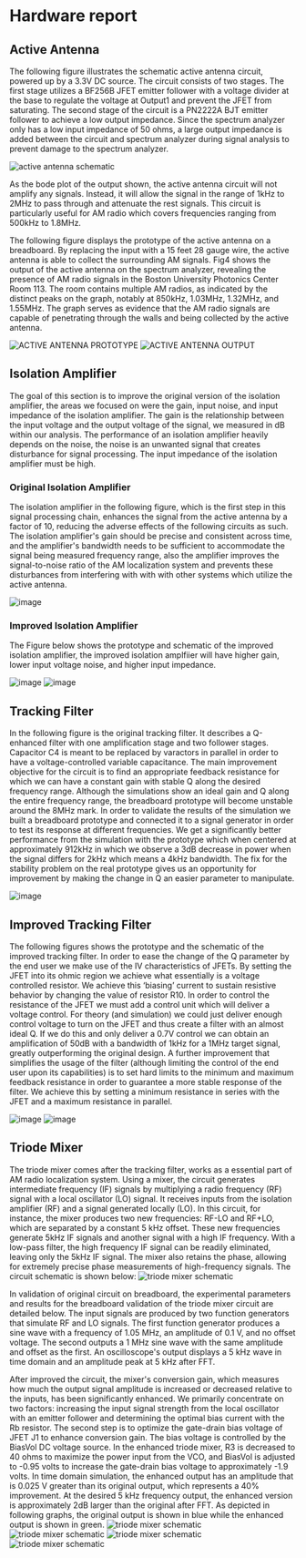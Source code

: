 # Hardware report

## Active Antenna

The following figure illustrates the schematic active antenna circuit, powered up by a 3.3V DC source. The circuit consists of two stages. The first stage utilizes a BF256B JFET emitter follower with a voltage divider at the base to regulate the voltage at Output1 and prevent the JFET from saturating. The second stage of the circuit is a PN2222A BJT emitter follower to achieve a low output impedance. Since the spectrum analyzer only has a low input impedance of 50 ohms, a large output impedance is added between the circuit and spectrum analyzer during signal analysis to prevent damage to the spectrum analyzer.

![active antenna schematic](pictures/Active_Antenna_Schematic.png)

As the bode plot of the output shown, the active antenna circuit will not amplify any signals. Instead, it will allow the signal in the range of 1kHz to 2MHz to pass through and attenuate the rest signals. This circuit is particularly useful for AM radio which covers frequencies ranging from 500kHz to 1.8MHz. 


The following figure displays the prototype of the active antenna on a breadboard. By replacing the input with a 15 feet 28 gauge wire, the active antenna is able to collect the surrounding AM signals. Fig4 shows the output of the active antenna on the spectrum analyzer, revealing the presence of AM radio signals in the Boston University Photonics Center Room 113. The room contains multiple AM radios, as indicated by the distinct peaks on the graph, notably at 850kHz, 1.03MHz, 1.32MHz, and 1.55MHz. The graph serves as evidence that the AM radio signals are capable of penetrating through the walls and being collected by the active antenna.

![ACTIVE ANTENNA PROTOTYPE](pictures/active_antenna_prototype.jpg)
![ACTIVE ANTENNA OUTPUT](pictures/ACTIVE_ANTENNA_OUTPUT.jpg)

## Isolation Amplifier

The goal of this section is to improve the original version of the isolation amplifier, the areas we focused on were the gain, input noise, and input impedance of the isolation amplifier. The gain is the relationship between the input voltage and the output voltage of the signal, we measured in dB within our analysis. The performance of an isolation amplifier heavily depends on the noise, the noise is an unwanted signal that creates disturbance for signal processing. The input impedance of the isolation amplifier must be high.

### Original Isolation Amplifier
The isolation amplifier in the following figure, which is the first step in this signal processing chain, enhances the signal from the active antenna by a factor of 10, reducing the adverse effects of the following circuits as such. The isolation amplifier's gain should be precise and consistent across time, and the amplifier's bandwidth needs to be sufficient to accommodate the signal being measured frequency range, also the amplifier improves the signal-to-noise ratio of the AM localization system and prevents these disturbances from interfering with with with other systems which utilize the active antenna.

![image](https://user-images.githubusercontent.com/98863790/235388910-d340df1d-8521-4b32-a390-12fd34645c56.png)

### Improved Isolation Amplifier
The Figure below shows the prototype and schematic of the improved isolation amplifier, the improved isolation amplfiier will have higher gain, lower input voltage noise, and higher input impedance. 

![image](https://user-images.githubusercontent.com/98863790/235388001-d50d95d1-bf25-49f5-8a41-b24a441bd1b4.png)
![image](https://user-images.githubusercontent.com/98863790/235388391-3ac5ac28-2e50-4f93-84fb-9f06f8fda6ec.png)

## Tracking Filter

In the following figure is the original tracking filter. It describes a Q-enhanced filter with one amplification stage and two follower stages. Capacitor C4 is meant to be replaced by varactors in parallel in order to have a voltage-controlled variable capacitance. The main improvement objective for the circuit is to find an appropriate feedback resistance for which we can have a constant gain with stable Q along the desired frequency range. Although the simulations show an ideal gain and Q  along the entire frequency range, the breadboard prototype will become unstable around the 8MHz mark. In order to validate the results of the simulation we built a breadboard prototype and connected it to a signal generator in order to test its response at different frequencies. We get a significantly better performance from the simulation with the prototype which when centered at approximately 912kHz in which we observe a 3dB decrease in power when the signal differs for 2kHz which means a 4kHz bandwidth. The fix for the stability problem on the real prototype gives us an opportunity for improvement by making the change in Q an easier parameter to manipulate.


![image](https://user-images.githubusercontent.com/98863790/235389141-e6b3e8a1-b137-4884-8057-694a4a519792.png)

## Improved Tracking Filter

The following figures shows the prototype and the schematic of the improved tracking filter. In order to ease the change of the Q parameter by the end user we make use of the IV characteristics of JFETs. By setting the JFET into its ohmic region we achieve what essentially is a voltage controlled resistor. We achieve this ‘biasing’ current to sustain resistive behavior by changing the value of resistor R10. In order to control the resistance of the JFET we must add a control unit which will deliver a voltage control. For theory (and simulation) we could just deliver enough control voltage to turn on the JFET and thus create a filter with an almost ideal Q. If we do this and only deliver a 0.7V control we can obtain an amplification of 50dB with a bandwidth of 1kHz for a 1MHz target signal, greatly outperforming the original design. A further improvement that simplifies the usage of the filter (although limiting the control of the end user upon its capabilities) is to set hard limits to the minimum and maximum feedback resistance in order to guarantee a more stable response of the filter. We achieve this by setting a minimum resistance in series with the JFET and a maximum resistance in parallel. 

![image](https://user-images.githubusercontent.com/98863790/235389445-554e5e0a-db16-4ee5-a5f1-0cbfbeb2d0bb.png)
![image](https://user-images.githubusercontent.com/98863790/235389306-bc7282d6-1a32-4161-ad36-cb5227f48745.png)


## Triode Mixer

The triode mixer comes after the tracking filter, works as a essential part of AM radio localization system. Using a mixer, the circuit generates intermediate frequency (IF) signals by multiplying a radio frequency (RF) signal with a local oscillator (LO) signal. It receives inputs from the isolation amplifier (RF) and a signal generated locally (LO). In this circuit, for instance, the mixer produces two new frequencies: RF-LO and RF+LO, which are separated by a constant 5 kHz offset. These new frequencies generate 5kHz IF signals and another signal with a high IF frequency. With a low-pass filter, the high frequency IF signal can be readily eliminated, leaving only the 5kHz IF signal. The mixer also retains the phase, allowing for extremely precise phase measurements of high-frequency signals. The circuit schematic is shown below:
![triode mixer schematic](pictures/Triode_Mixer_Schematics.png)

In validation of original circuit on breadboard, the experimental parameters and results for the breadboard validation of the triode mixer circuit are detailed below. The input signals are produced by two function generators that simulate RF and LO signals. The first function generator produces a sine wave with a frequency of 1.05 MHz, an amplitude of 0.1 V, and no offset voltage. The second outputs a 1 MHz sine wave with the same amplitude and offset as the first. An oscilloscope's output displays a 5 kHz wave in time domain and an amplitude peak at 5 kHz after FFT.


After improved the circuit, the mixer's conversion gain, which measures how much the output signal amplitude is increased or decreased relative to the inputs, has been significantly enhanced. We primarily concentrate on two factors: increasing the input signal strength from the local oscillator with an emitter follower and determining the optimal bias current with the Rb resistor. The second step is to optimize the gate-drain bias voltage of JFET J1 to enhance conversion gain. The bias voltage is controlled by the BiasVol DC voltage source. In the enhanced triode mixer, R3 is decreased to 40 ohms to maximize the power input from the VCO, and BiasVol is adjusted to -0.95 volts to increase the gate-drain bias voltage to approximately -1.9 volts. In time domain simulation, the enhanced output has an amplitude that is 0.025 V greater than its original output, which represents a 40% improvement. At the desired 5 kHz frequency output, the enhanced version is approximately 2dB larger than the original after FFT. As depicted in following graphs, the original output is shown in blue while the enhanced output is shown in green.
![triode mixer schematic](pictures/ImproTriode_Mixer_Schematic.png)
![triode mixer schematic](pictures/ImproTriode_Mixer_Output.png)
![triode mixer schematic](pictures/ImproTriode_Mixer_OutputFFT.png)
![triode mixer schematic](pictures/Triode_Mixer_EDataList.png)
